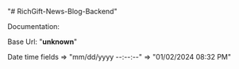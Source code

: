 "# RichGift-News-Blog-Backend" 

Documentation:

Base Url: "__unknown__"


Date time fields => "mm/dd/yyyy --:--:--" => "01/02/2024 08:32 PM"
